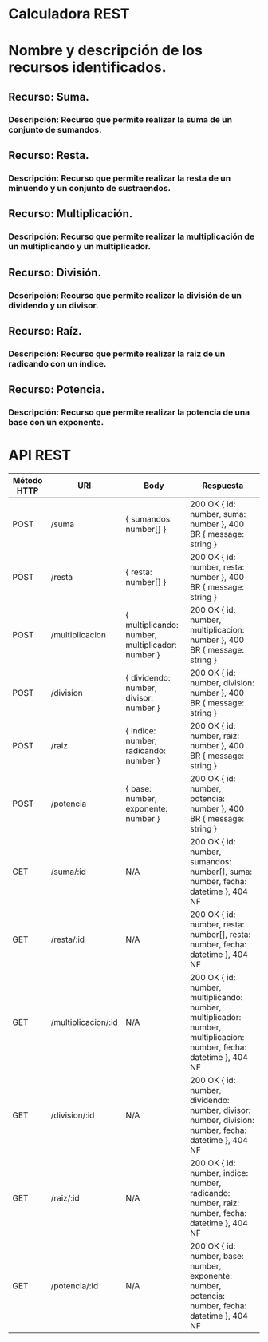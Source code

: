 # Calculadora REST

# Nombre y descripción de los recursos identificados.

## Recurso: Suma.

### Descripción: Recurso que permite realizar la suma de un conjunto de sumandos.

## Recurso: Resta.

### Descripción: Recurso que permite realizar la resta de un minuendo y un conjunto de sustraendos.

## Recurso: Multiplicación.

### Descripción: Recurso que permite realizar la multiplicación de un multiplicando y un multiplicador.

## Recurso: División.

### Descripción: Recurso que permite realizar la división de un dividendo y un divisor.

## Recurso: Raíz.

### Descripción: Recurso que permite realizar la raíz de un radicando con un índice.

## Recurso: Potencia.

### Descripción: Recurso que permite realizar la potencia de una base con un exponente.

# API REST

| Método HTTP  | URI | Body | Respuesta |
| ------------- | ------------- | ------------- | ------------- |
| POST  | /suma  | { sumandos: number[] } | 200 OK { id: number, suma: number }, 400 BR { message: string }
| POST  | /resta  | { resta: number[] } | 200 OK { id: number, resta: number }, 400 BR { message: string }
| POST  | /multiplicacion  | { multiplicando: number, multiplicador: number } | 200 OK { id: number, multiplicacion: number }, 400 BR { message: string }
| POST  | /division  | { dividendo: number, divisor: number } | 200 OK { id: number, division: number }, 400 BR { message: string }
| POST  | /raiz  | { indice: number, radicando: number } | 200 OK { id: number, raiz: number }, 400 BR { message: string }
| POST  | /potencia  | { base: number, exponente: number } | 200 OK { id: number, potencia: number }, 400 BR { message: string }
| GET  | /suma/:id  | N/A | 200 OK { id: number, sumandos: number[], suma: number, fecha: datetime }, 404 NF
| GET  | /resta/:id  | N/A | 200 OK { id: number, resta: number[], resta: number, fecha: datetime }, 404 NF
| GET  | /multiplicacion/:id  | N/A | 200 OK { id: number, multiplicando: number, multiplicador: number, multiplicacion: number, fecha: datetime }, 404 NF
| GET  | /division/:id  | N/A | 200 OK { id: number, dividendo: number, divisor: number, division: number, fecha: datetime }, 404 NF
| GET  | /raiz/:id  | N/A | 200 OK { id: number, indice: number, radicando: number, raiz: number, fecha: datetime }, 404 NF
| GET  | /potencia/:id  | N/A | 200 OK { id: number, base: number, exponente: number, potencia: number, fecha: datetime }, 404 NF
    